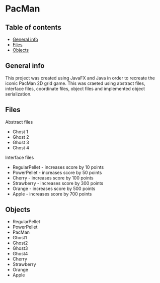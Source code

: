 # PacMan

## Table of contents
* [General info](#general-info)
* [Files](#files)
* [Objects](#objects)

## General info
This project was created using JavaFX and Java in order to recreate the iconic PacMan 2D grid game. This was craeted using abstract files, interface files, coordinate files, object files and implemented object serialization. 

## Files

Abstract files
* Ghost 1
* Ghost 2
* Ghost 3
* Ghost 4

Interface files
* RegularPellet - increases score by 10 points
* PowerPellet - increases score by 50 points
* Cherry - increases score by 100 points
* Strawberry - increases score by 300 points
* Orange - increases score by 500 points
* Apple - increases score by 700 points

## Objects
 
* RegularPellet
* PowerPellet
* PacMan
* Ghost1
* Ghost2
* Ghost3
* Ghost4
* Cherry
* Strawberry
* Orange
* Apple
